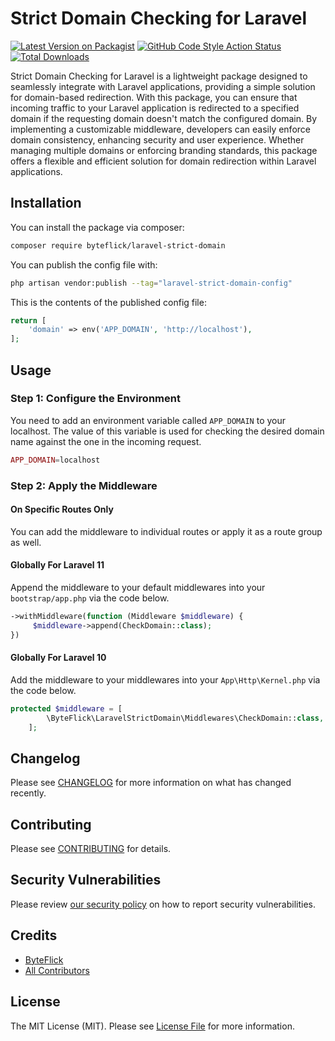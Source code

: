 # Strict Domain Checking for Laravel

[![Latest Version on Packagist](https://img.shields.io/packagist/v/ByteFlick/laravel-strict-domain.svg?style=flat-square)](https://packagist.org/packages/byteflick/laravel-strict-domain)
[![GitHub Code Style Action Status](https://img.shields.io/github/actions/workflow/status/ByteFlick/laravel-strict-domain/fix-php-code-style-issues.yml?branch=main&label=code%20style&style=flat-square)](https://github.com/byteflick/laravel-strict-domain/actions?query=workflow%3A"Fix+PHP+code+style+issues"+branch%3Amain)
[![Total Downloads](https://img.shields.io/packagist/dt/ByteFlick/laravel-strict-domain.svg?style=flat-square)](https://packagist.org/packages/byteflick/laravel-strict-domain)

Strict Domain Checking for Laravel is a lightweight package designed to seamlessly integrate with Laravel
applications, providing a simple solution for domain-based redirection. With this package, you can ensure that incoming
traffic to your Laravel application is redirected to a specified domain if the requesting domain doesn't match the
configured domain. By implementing a customizable middleware, developers can easily enforce domain consistency,
enhancing security and user experience. Whether managing multiple domains or enforcing branding standards, this package
offers a flexible and efficient solution for domain redirection within Laravel applications.

## Installation

You can install the package via composer:

```bash
composer require byteflick/laravel-strict-domain
```

You can publish the config file with:

```bash
php artisan vendor:publish --tag="laravel-strict-domain-config"
```

This is the contents of the published config file:

```php
return [
    'domain' => env('APP_DOMAIN', 'http://localhost'),
];
```

## Usage

### Step 1: Configure the Environment

You need to add an environment variable called `APP_DOMAIN` to your localhost.
The value of this variable is used for checking the desired domain name against the one in the incoming request.

```php
APP_DOMAIN=localhost
```

### Step 2: Apply the Middleware

#### On Specific Routes Only

You can add the middleware to individual routes or apply it as a route group as well.

#### Globally For Laravel 11

Append the middleware to your default middlewares into your `bootstrap/app.php` via the code below.

```php
->withMiddleware(function (Middleware $middleware) {
     $middleware->append(CheckDomain::class);
})
```

#### Globally For Laravel 10

Add the middleware to your middlewares into your `App\Http\Kernel.php` via the code below.

```php
protected $middleware = [
        \ByteFlick\LaravelStrictDomain\Middlewares\CheckDomain::class,
    ];
```

## Changelog

Please see [CHANGELOG](CHANGELOG.md) for more information on what has changed recently.

## Contributing

Please see [CONTRIBUTING](CONTRIBUTING.md) for details.

## Security Vulnerabilities

Please review [our security policy](../../security/policy) on how to report security vulnerabilities.

## Credits

- [ByteFlick](https://github.com/ByteFlick)
- [All Contributors](../../contributors)

## License

The MIT License (MIT). Please see [License File](LICENSE.md) for more information.
